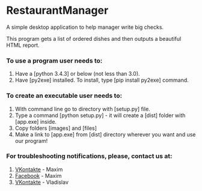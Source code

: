 # RestaurantManager

<p>A simple desktop application to help manager write big checks.</p>
<p>This program gets a list of ordered dishes and then outputs a beautiful HTML report.</p>
<h3>To use a program user needs to:</h3>
<ol>
<li>Have a [python 3.4.3] or below (not less than 3.0).</li>
<li>Have [py2exe] installed. To install, type [pip install py2exe] command.</li>
</ol>
<h3>To create an executable user needs to:</h3>
<ol>
<li>With command line go to directory with [setup.py] file.</li>
<li>Type a command [python setup.py] - it will create a [dist] folder with [app.exe] inside.</li>
<li>Copy folders [images] and [files]</li>
<li>Make a link to [app.exe] from [dist] directory wherever you want and use our program!</li>
</ol>

<h3>For troubleshooting notifications, please, contact us at:</h3>
<ol>
<li><a href="vk.com/diferenzial13">VKontakte</a> - Maxim</li>
<li><a href="facebook.com/diferenzial13">Facebook</a> - Maxim</li>
<li><a href="vk.com/what_did_you_say_about_my_mom">VKontakte</a> - Vladislav</li>
</ol>
